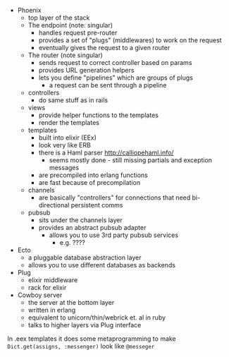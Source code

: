 

* Phoenix
    * top layer of the stack
    * The endpoint (note: singular)
        * handles request pre-router
        * provides a set of "plugs" (middlewares) to work on the request
        * eventually gives the request to a given router
    * The router (note singular)
        * sends request to correct controller based on params
        * provides URL generation helpers
        * lets you define "pipelines" which are groups of plugs
            * a request can be sent through a pipeline
    * controllers
        * do same stuff as in rails
    * views
        * provide helper functions to the templates
        * render the templates
    * templates
        * built into elixir (EEx)
        * look very like ERB
        * there is a Haml parser http://calliopehaml.info/
            * seems mostly done - still missing partials and exception messages
        * are precompiled into erlang functions
        * are fast because of precompilation
    * channels
        * are basically "controllers" for connections that need bi-directional persistent comms
    * pubsub
        * sits under the channels layer
        * provides an abstract pubsub adapter
            * allows you to use 3rd party pubsub services
                * e.g. ????
* Ecto
    * a pluggable database abstraction layer
    * allows you to use different databases as backends
* Plug
    * elixir middleware
    * rack for elixir
* Cowboy server
    * the server at the bottom layer
    * written in erlang
    * equivalent to unicorn/thin/webrick et. al in ruby
    * talks to higher layers via Plug interface



In .eex templates it does some metaprogramming to make `Dict.get(assigns, :messenger)` look like `@messeger`

